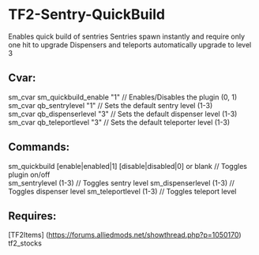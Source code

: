 # TF2-Sentry-QuickBuild  
Enables quick build of sentries
Sentries spawn instantly and require only one hit to upgrade
Dispensers and teleports automatically upgrade to level 3

## Cvar:  
sm_cvar sm_quickbuild_enable "1" // Enables/Disables the plugin (0, 1)  
sm_cvar qb_sentrylevel "1" // Sets the default sentry level (1-3)  
sm_cvar qb_dispenserlevel "3" // Sets the default dispenser level (1-3)  
sm_cvar qb_teleportlevel "3" // Sets the default teleporter level (1-3)  

## Commands:  
sm_quickbuild  [enable|enabled|1]  [disable|disabled|0] or blank // Toggles plugin on/off  
sm_sentrylevel (1-3) // Toggles sentry level
sm_dispenserlevel (1-3) // Toggles dispenser level
sm_teleportlevel (1-3) // Toggles teleport level

## Requires:
[TF2Items] (https://forums.alliedmods.net/showthread.php?p=1050170)
tf2_stocks
